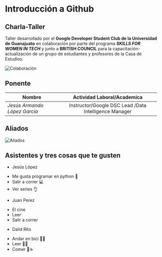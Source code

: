 # Introducción a Github

## Charla-Taller 

Taller desarrollado por el **Google Developer Student Club de la Universidad de Guanajuato** en colaboración por parte del programa _**SKILLS FOR WOMEN IN TECH**_  y junto a **BRITISH COUNCIL** para la capacitación-actualización de un grupo de estudiantes y profesores de la Casa de Estudios. 

![Colaboración](img/hackwomen.png)

## Ponente

| Nombre                                  | Actividad Laboral/Academica                                          |
| -----------------------------------     |:--------------------------------------------------------------------:|
| _Jesús Armando López García_            | Instructor/Google DSC Lead /Data Intelligence Manager                |


## Aliados

![Aliados](img/britishcouncil.png)


## Asistentes y tres cosas que te gusten

* Jesús López 
- Me gusta programar en python 🐍
- Salir a correr 💻
- Ver series 👌

* Juan Perez
- El cine
- Leer
- Salir a correr

* Dalid Rito
- Andar en bici 🚴‍♀️
- Leer 👩‍💻
- Comer 🌮☕
